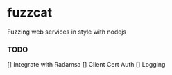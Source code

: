 fuzzcat
=======

Fuzzing web services in style with nodejs


### TODO
[] Integrate with Radamsa
[] Client Cert Auth
[] Logging

